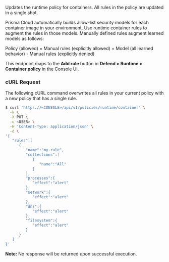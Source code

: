 Updates the runtime policy for containers.
All rules in the policy are updated in a single shot.

Prisma Cloud automatically builds allow-list security models for each container image in your environment.
Use runtime container rules to augment the rules in those models.
Manually defined rules augment learned models as follows:

Policy (allowed) = Manual rules (explicitly allowed) + Model (all learned behavior) - Manual rules (explicitly denied)

This endpoint maps to the **Add rule** button in **Defend > Runtime > Container policy** in the Console UI.

### cURL Request

The following cURL command overwrites all rules in your current policy with a new policy that has a single rule.

```bash
$ curl 'https://<CONSOLE>/api/v1/policies/runtime/container' \
  -k \
  -X PUT \
  -u <USER> \
  -H 'Content-Type: application/json' \
  -d \
'{
   "rules":[
      {
         "name":"my-rule",
         "collections":[
            {
               "name":"All"       
            }
         ],
         "processes":{
            "effect":"alert"
         },
         "network":{
            "effect":"alert"
         },
         "dns":{
            "effect":"alert"
         },
         "filesystem":{
            "effect":"alert"
         }
      }
   ]
}'
```

**Note:** No response will be returned upon successful execution.
